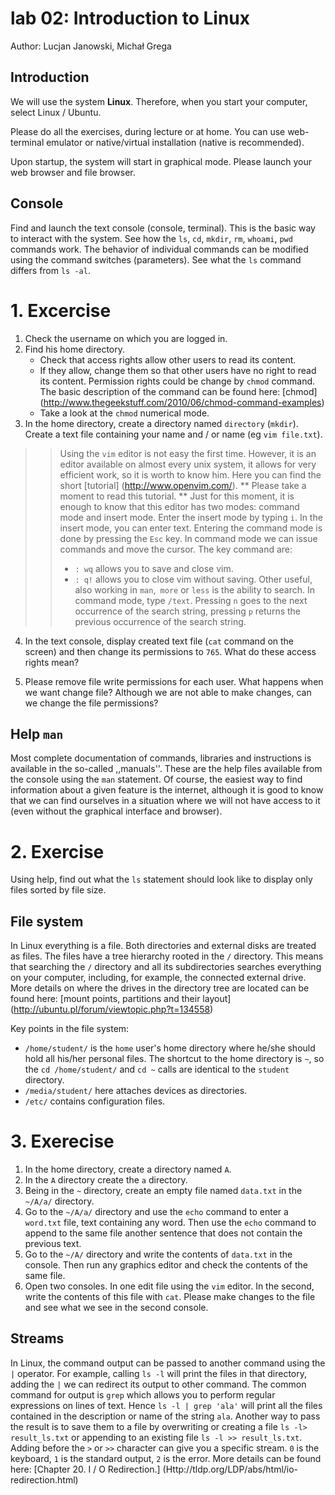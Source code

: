 # lab 02: Introduction to Linux
Author: Lucjan Janowski, Michał Grega

## Introduction

We will use the system **Linux**. Therefore, when you start your computer, select Linux / Ubuntu.

Please do all the exercises, during lecture or at home. You can use web-terminal emulator or native/virtual installation (native is recommended).

Upon startup, the system will start in graphical mode. Please launch your web browser and file browser.

## Console

Find and launch the text console (console, terminal). This is the basic way to interact with the system.
See how the `ls`, `cd`, `mkdir`, `rm`, `whoami`, `pwd` commands work. The behavior of individual commands can be modified using the command switches (parameters). See what the `ls` command differs from `ls -al`.

# 1. Excercise

1. Check the username on which you are logged in.
2. Find his home directory.
   - Check that access rights allow other users to read its content.
   - If they allow, change them so that other users have no right to read its content. Permission rights could be change by `chmod` command. The basic description of the command can be found here: [chmod] (http://www.thegeekstuff.com/2010/06/chmod-command-examples)
   - Take a look at the `chmod` numerical mode.
3. In the home directory, create a directory named `directory` (`mkdir`). Create a text file containing your name and / or name (eg `vim file.txt`).
>> Using the `vim` editor is not easy the first time. However, it is an editor available on almost every unix system, it allows for very efficient work, so it is worth to know him. Here you can find the short [tutorial] (http://www.openvim.com/). ** Please take a moment to read this tutorial. ** Just for this moment, it is enough to know that this editor has two modes: command mode and insert mode. Enter the insert mode by typing `i`. In the insert mode, you can enter text. Entering the command mode is done by pressing the `Esc` key. In command mode we can issue commands and move the cursor. The key command are:
>> - `: wq` allows you to save and close vim.
>> - `: q!` allows you to close vim without saving.
>> Other useful, also working in `man`,` more` or `less` is the ability to search. In command mode, type `/text`. Pressing `n` goes to the next occurrence of the search string, pressing `p` returns the previous occurrence of the search string.

4. In the text console, display created text file (`cat` command on the screen) and then change its permissions to `765`. What do these access rights mean?

5. Please remove file write permissions for each user. What happens when we want change file? Although we are not able to make changes, can we change the file permissions?

## Help `man`

Most complete documentation of commands, libraries and instructions is available in the so-called ,,manuals''. These are the help files available from the console using the `man` statement. Of course, the easiest way to find information about a given feature is the internet, although it is good to know that we can find ourselves in a situation where we will not have access to it (even without the graphical interface and browser).

# 2. Exercise

Using help, find out what the `ls` statement should look like to display only files sorted by file size.

## File system

In Linux everything is a file. Both directories and external disks are treated as files. The files have a tree hierarchy rooted in the `/` directory. This means that searching the `/` directory and all its subdirectories searches everything on your computer, including, for example, the connected external drive. More details on where the drives in the directory tree are located can be found here: [mount points, partitions and their layout] (http://ubuntu.pl/forum/viewtopic.php?t=134558)

Key points in the file system:
- `/home/student/` is the `home` user's home directory where he/she should hold all his/her personal files. The shortcut to the home directory is `~`, so the `cd /home/student/` and `cd ~` calls are identical to the `student` directory.
- `/media/student/` here attaches devices as directories.
- `/etc/` contains configuration files.

# 3. Exerecise

1. In the home directory, create a directory named `A`.
2. In the `A` directory create the `a` directory.
3. Being in the `~` directory, create an empty file named `data.txt` in the `~/A/a/` directory.
4. Go to the `~/A/a/` directory and use the `echo` command to enter a `word.txt` file, text containing any word. Then use the `echo` command to append to the same file another sentence that does not contain the previous text.
5. Go to the `~/A/` directory and write the contents of `data.txt` in the console. Then run any graphics editor and check the contents of the same file.
6. Open two consoles. In one edit file using the `vim` editor. In the second, write the contents of this file with `cat`. Please make changes to the file and see what we see in the second console.

## Streams

In Linux, the command output can be passed to another command using the `|` operator. For example, calling `ls -l` will print the files in that directory, adding the `|` we can redirect its output to other command. The common command for output is `grep` which allows you to perform regular expressions on lines of text. Hence `ls -l | grep 'ala'` will print all the files contained in the description or name of the string `ala`. Another way to pass the result is to save them to a file by overwriting or creating a file `ls -l> result_ls.txt` or appending to an existing file `ls -l >> result_ls.txt`. Adding before the `>` or `>>` character can give you a specific stream. `0` is the keyboard, `1` is the standard output, `2` is the error. More details can be found here: [Chapter 20. I / O Redirection.] (Http://tldp.org/LDP/abs/html/io-redirection.html)
